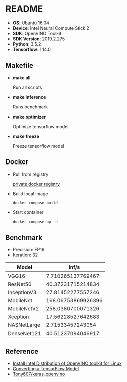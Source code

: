 # README

- **OS**: Ubuntu 16.04
- **Device**: Intel Neural Compute Stick 2
- **SDK**: OpenVINO Toolkit
- **SDK Version**: 2019.2.275
- **Python**: 3.5.2
- **Tensorflow**: 1.14.0

## Makefile

- **make all**

  Run all scripts

- **make inference**

  Runs benchmark

- **make optimizer**

  Optimize tensorflow model

- **make freeze**

  Freeze tensorflow model

## Docker

- Pull from registry

  [private docker registry](http://192.168.1.83:8081/?page=1#!taglist/emb-ncsdk)

- Build local image

  ```bash
  docker-compose build
  ```

- Start container

  ```bash
  docker-compose up -d
  ```

## Benchmark

- Precision: FP16
- Iteration: 32

Model       | inf/s
----------- | ------------------
VGG16       | 7.710265137769467
ResNet50    | 40.37231715214834
InceptionV3 | 27.81452277557246
MobileNet   | 168.06753869926396
MobileNetV2 | 258.0380700071326
Xception    | 17.56228527642683
NASNetLarge | 2.71533457243054
DenseNet121 | 40.51237094046917

## Reference

- [Install Intel Distribution of OpenVINO toolkit for Linux](https://docs.openvinotoolkit.org/latest/_docs_install_guides_installing_openvino_linux.html)
- [Converting a TensorFlow Model](https://docs.openvinotoolkit.org/latest/_docs_MO_DG_prepare_model_convert_model_Convert_Model_From_TensorFlow.html#Convert_From_TF)
- [Tony607/keras_openvino](https://github.com/Tony607/keras_openvino)
